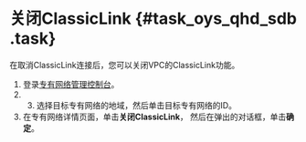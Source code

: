 # 关闭ClassicLink {#task_oys_qhd_sdb .task}

在取消ClassicLink连接后，您可以关闭VPC的ClassicLink功能。

1.   登录[专有网络管理控制台](https://vpcnext.console.aliyun.com)。 
2.  3.   选择目标专有网络的地域，然后单击目标专有网络的ID。 
4.   在专有网络详情页面，单击**关闭ClassicLink**， 然后在弹出的对话框，单击**确定**。 

